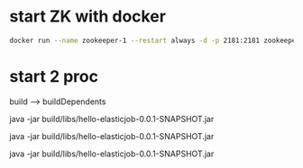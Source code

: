 # start ZK with docker 

~~~bash
docker run --name zookeeper-1 --restart always -d -p 2181:2181 zookeeper
~~~

# start 2 proc

build --> buildDependents

java -jar build/libs/hello-elasticjob-0.0.1-SNAPSHOT.jar

java -jar build/libs/hello-elasticjob-0.0.1-SNAPSHOT.jar

java -jar build/libs/hello-elasticjob-0.0.1-SNAPSHOT.jar